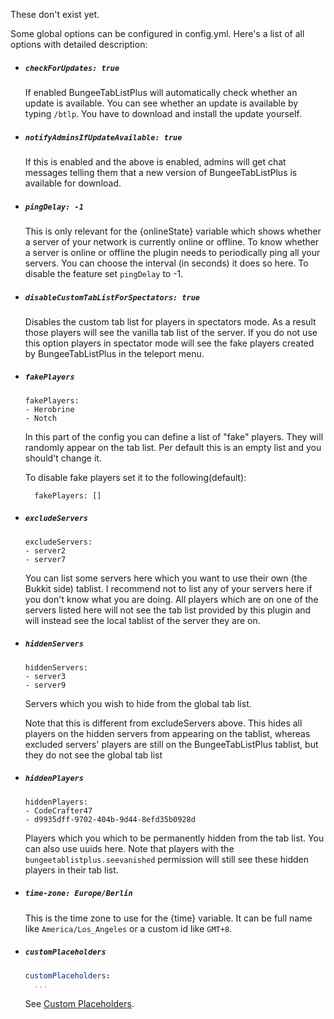 [!]: ifATO

These don't exist yet.

[!]: endIF
[!]: ifBTLP

Some global options can be configured in config.yml. Here's a list of all options with detailed description:
  
* ##### `checkForUpdates: true`

  If enabled BungeeTabListPlus will automatically check whether an update is available. You can see whether an update is available by typing `/btlp`. You have to download and install the update yourself.
  
* ##### `notifyAdminsIfUpdateAvailable: true`

  If this is enabled and the above is enabled, admins will get chat messages telling them that a new version of BungeeTabListPlus is available for download.

* ##### `pingDelay: -1`
  This is only relevant for the {onlineState} variable which shows whether a server of your network is currently online or offline. To know whether a server is online or offline the plugin needs to periodically ping all your servers. You can choose the interval (in seconds) it does so here. To disable the feature set `pingDelay` to -1.
  
* ##### `disableCustomTabListForSpectators: true`

   Disables the custom tab list for players in spectators mode.
   As a result those players will see the vanilla tab list of the server.
   If you do not use this option players in spectator mode will see the fake players created by BungeeTabListPlus in the teleport menu.

* ##### `fakePlayers`
  
  ```
  fakePlayers:
  - Herobrine
  - Notch
  ```
  In this part of the config you can define a list of "fake" players. They will randomly appear on the tab list. Per default this is an empty list and you should't change it.

  To disable fake players set it to the following(default):
  ```
    fakePlayers: []
    ```

* ##### `excludeServers`
  
  ```
  excludeServers:
  - server2
  - server7
  ```
  You can list some servers here which you want to use their own (the Bukkit side) tablist. I recommend not to list any of your servers here if you don't know what you are doing. All players which are on one of the servers listed here will not see the tab list provided by this plugin and will instead see the local tablist of the server they are on.

* ##### `hiddenServers`
  
  ```
  hiddenServers:
  - server3
  - server9
  ```
  Servers which you wish to hide from the global tab list.

  Note that this is different from excludeServers above. This hides all players on the hidden servers from appearing on the tablist, whereas excluded servers' players are still on the BungeeTabListPlus tablist, but they do not see the global tab list

* ##### `hiddenPlayers`
  
  ```
  hiddenPlayers:
  - CodeCrafter47
  - d9935dff-9702-404b-9d44-8efd35b0928d
  ```
  Players which you which to be permanently hidden from the tab list. You can also use uuids here. Note that players with the `bungeetablistplus.seevanished` permission will still see these hidden players in their tab list.

* ##### `time-zone: Europe/Berlin`
  This is the time zone to use for the {time} variable. It can be full name like `America/Los_Angeles` or a custom id like `GMT+8`.

* ##### `customPlaceholders`
  
  ```yaml
  customPlaceholders:
    ...
  ```
  See [Custom Placeholders](Custom-Placeholders).
  
[!]: endIF